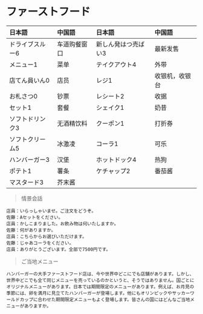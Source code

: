 # ファーストフード

| 日本語                       | 中国語       | 日本語                           | 中国語         |
| :--------------------------- | :----------- | :------------------------------- | :------------- |
| <ruby>ドライブスルー6</ruby> | 车道购餐窗口 | <ruby>新しん発はつ売ばい3</ruby> | 最新发售       |
| <ruby>メニュー1</ruby>       | 菜单         | <ruby>テイクアウト4</ruby>       | 外带           |
| <ruby>店てん員いん0</ruby>   | 店员         | <ruby>レジ1</ruby>               | 收银机，收银台 |
| <ruby>お札さつ0</ruby>       | 钞票         | <ruby>レシート2</ruby>           | 收据           |
| <ruby>セット1</ruby>         | 套餐         | <ruby>シェイク1</ruby>           | 奶昔           |
| <ruby>ソフトドリンク3</ruby> | 无酒精饮料   | <ruby>クーポン1</ruby>           | 打折券         |
| <ruby>ソフトクリーム5</ruby> | 冰激凌       | <ruby>コーラ1</ruby>             | 可乐           |
| <ruby>ハンバーガー3</ruby>   | 汉堡         | <ruby>ホットドック4</ruby>       | 热狗           |
| <ruby>ポテト1</ruby>         | 薯条         | <ruby>ケチャップ2</ruby>         | 番茄酱         |
| <ruby>マスタード3</ruby>     | 芥末酱       |                                  |                |

> 情景会話

```text
店員：いらっしゃいませ。ご注文をどうぞ。
佐藤：Aセットをください。
店員：かしこまりました。お飲み物は何いたしますか。
佐藤：何がありますか。
店員：こちらからお選びいただけます。
佐藤：じゃあコーラをください。
店員：ありがとうございます。全部で7500円です。
```

> ご当地メニュー

```text
ハンバーガーの大手ファーストフード店は、今や世界中どこにでも店舗があります。しかし、世界中どこでも全て同じメニューを売っているのかというと、そうではありません。国ごとにオリジナルメニューがあります。日本では期間限定のメニューがあります。例えば、お月見の季節には、卵を満月に見立てたハンバーガーが登場します。他にもオリンピックやサッカーワールドカップに合わせた期間限定メニューもよく登場します。皆さんの国にはどんなご当地メニューがありますか。
```

